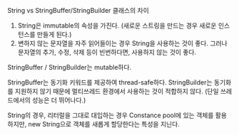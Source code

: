 String vs StringBuffer/StringBuilder 클래스의 차이

1. String은 immutable의 속성을 가진다. (새로운 스트링을 만드는 경우 새로운 인스턴스를 만들게 된다.)
2. 변하지 않는 문자열을 자주 읽어들이는 경우 String을 사용하는 것이 좋다. 그러나 문자열의 추가, 수정, 삭제 등이 빈번하다면, 사용하지 않는 것이 좋다.

StringBuffer / StringBuilder는 mutable하다.

StringBuffer는 동기화 키워드를 제공하여 thread-safe하다.
StringBuilder는 동기화를 지원하지 않기 때문에 멀티쓰레드 환경에서 사용하는 것이 적합하지 않다. (단일 쓰레드에서의 성능은 더 뛰어나다.)

String의 경우, 리터럴을 그대로 대입하는 경우 Constance pool에 있는 객체를 활용하지만,
new String으로 객체를 새롭게 할당한다는 특성을 지닌다. 
